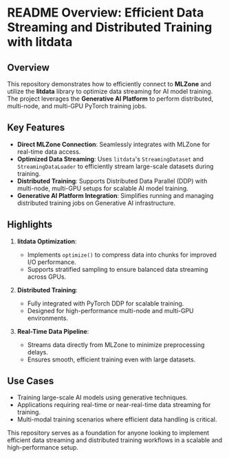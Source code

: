 

# README Overview: Efficient Data Streaming and Distributed Training with litdata  

## Overview  
This repository demonstrates how to efficiently connect to **MLZone** and utilize the **litdata** library to optimize data streaming for AI model training. The project leverages the **Generative AI Platform** to perform distributed, multi-node, and multi-GPU PyTorch training jobs.

## Key Features  
- **Direct MLZone Connection**: Seamlessly integrates with MLZone for real-time data access.  
- **Optimized Data Streaming**: Uses `litdata`'s `StreamingDataset` and `StreamingDataLoader` to efficiently stream large-scale datasets during training.  
- **Distributed Training**: Supports Distributed Data Parallel (DDP) with multi-node, multi-GPU setups for scalable AI model training.  
- **Generative AI Platform Integration**: Simplifies running and managing distributed training jobs on Generative AI infrastructure.

## Highlights  
1. **litdata Optimization**:  
   - Implements `optimize()` to compress data into chunks for improved I/O performance.  
   - Supports stratified sampling to ensure balanced data streaming across GPUs.  

2. **Distributed Training**:  
   - Fully integrated with PyTorch DDP for scalable training.  
   - Designed for high-performance multi-node and multi-GPU environments.  

3. **Real-Time Data Pipeline**:  
   - Streams data directly from MLZone to minimize preprocessing delays.  
   - Ensures smooth, efficient training even with large datasets.  

## Use Cases  
- Training large-scale AI models using generative techniques.  
- Applications requiring real-time or near-real-time data streaming for training.  
- Multi-modal training scenarios where efficient data handling is critical.  

This repository serves as a foundation for anyone looking to implement efficient data streaming and distributed training workflows in a scalable and high-performance setup.  
